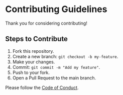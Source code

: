 # Contributing Guidelines

Thank you for considering contributing!

## Steps to Contribute
1. Fork this repository.
2. Create a new branch: `git checkout -b my-feature`.
3. Make your changes.
4. Commit: `git commit -m "Add my feature"`.
5. Push to your fork.
6. Open a Pull Request to the main branch.

Please follow the [Code of Conduct](CODE_OF_CONDUCT.md).
